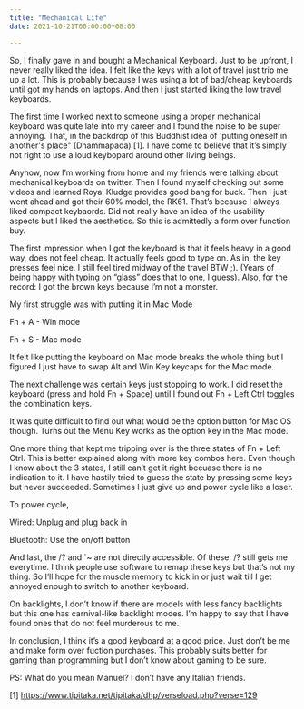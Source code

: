 ```yaml
---
title: "Mechanical Life"
date: 2021-10-21T00:00:00+08:00

---
```


So, I finally gave in and bought a Mechanical Keyboard. Just to be upfront,
I never really liked the idea. I felt like the keys with a lot of travel just
trip me up a lot. This is probably because I was using a lot of bad/cheap
keyboards until got my hands on laptops. And then I just started liking the low
travel keyboards.

The first time I worked next to someone using a proper mechanical keyboard was
quite late into my career and I found the noise to be super annoying.  That, in
the backdrop of this Buddhist idea of 'putting oneself in another's place"
(Dhammapada) [1]. I have come to believe that it’s simply not right to use a loud
keybopard around other living beings.

Anyhow, now I’m working from home and my friends were talking about mechanical
keyboards on twitter. Then I found myself checking out some videos and learned
Royal Kludge provides good bang for buck. Then I just went ahead and got their
60% model, the RK61. That’s because I always liked compact keybaords. Did not
really have an idea of the usability aspects but I liked the aesthetics. So
this is admittedly a form over function buy.

The first impression when I got the keyboard is that it feels heavy in a good
way, does not feel cheap. It actually feels good to type on. As in, the key
presses feel nice. I still feel tired midway of the travel BTW ;). (Years of
being happy with typing on “glass” does that to one, I guess). Also, for the
record: I got the brown keys because I’m not a monster.

My first struggle was with putting it in Mac Mode

Fn + A - Win mode

Fn + S - Mac mode

It felt like putting the keyboard on Mac mode breaks the whole thing but
I figured I just have to swap Alt and Win Key keycaps for the Mac mode.

The next challenge was certain keys just stopping to work. I did reset the
keyboard (press and hold Fn + Space) until I found out Fn + Left Ctrl toggles
the combination keys.

It was quite difficult to find out what would be the option button for Mac OS
though. Turns out the Menu Key works as the option key in the Mac mode.

One more thing that kept me tripping over is the three states of Fn + Left
Ctrl. This is better explained along with more key combos here. Even though
I know about the 3 states, I still can’t get it right becuase there is no
indication to it.  I have hastily tried to guess the state by pressing some
keys but never succeeded.  Sometimes I just give up and power cycle like
a loser.

To power cycle,

Wired: Unplug and plug back in

Bluetooth: Use the on/off button

And last, the /? and `~ are not directly accessible. Of these, /? still gets me
everytime. I think people use software to remap these keys but that’s not my
thing. So I’ll hope for the muscle memory to kick in or just wait till I get
annoyed enough to switch to another keyboard.

On backlights, I don’t know if there are models with less fancy backlights but
this one has carnival-like backlight modes. I’m happy to say that I have found
ones that do not feel murderous to me.

In conclusion, I think it’s a good keyboard at a good price. Just don’t be me
and make form over fuction purchases. This probably suits better for gaming
than programming but I don’t know about gaming to be sure.

PS: What do you mean Manuel? I don’t have any Italian friends.

[1] https://www.tipitaka.net/tipitaka/dhp/verseload.php?verse=129
